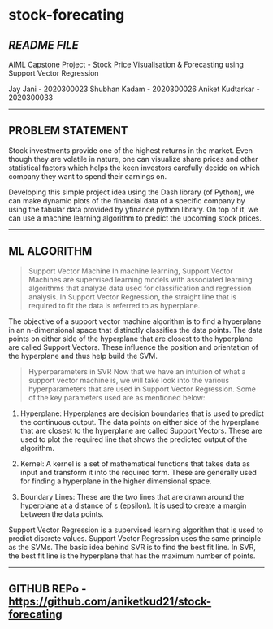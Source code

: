 # stock-forecating
*README FILE*
-------------------

AIML Capstone Project - Stock Price Visualisation & Forecasting using Support Vector Regression

Jay Jani - 2020300023
Shubhan Kadam - 2020300026
Aniket Kudtarkar - 2020300033

-------------------
PROBLEM STATEMENT
-------------------

Stock investments provide one of the highest returns in the market. Even though they are volatile in nature, one can visualize share prices and other statistical factors which helps the keen investors carefully decide on which company they want to spend their earnings on. 

Developing this simple project idea using the Dash library (of Python), we can make dynamic plots of the financial data of a specific company by using the tabular data provided by yfinance python library. On top of it, we can use a machine learning algorithm to predict the upcoming stock prices.

-------------------
ML ALGORITHM
-------------------

> Support Vector Machine
In machine learning, Support Vector Machines are supervised learning models with associated learning algorithms that analyze data used for classification and regression analysis. In Support Vector Regression, the straight line that is required to fit the data is referred to as hyperplane.

The objective of a support vector machine algorithm is to find a hyperplane in an n-dimensional space that distinctly classifies the data points. The data points on either side of the hyperplane that are closest to the hyperplane are called Support Vectors. These influence the position and orientation of the hyperplane and thus help build the SVM.

> Hyperparameters in SVR
Now that we have an intuition of what a support vector machine is, we will take look into the various hyperparameters that are used in Support Vector Regression. Some of the key parameters used are as mentioned below:

1. Hyperplane:
Hyperplanes are decision boundaries that is used to predict the continuous output. The data points on either side of the hyperplane that are closest to the hyperplane are called Support Vectors. These are used to plot the required line that shows the predicted output of the algorithm.

2. Kernel:
A kernel is a set of mathematical functions that takes data as input and transform it into the required form. These are generally used for finding a hyperplane in the higher dimensional space.

3. Boundary Lines:
These are the two lines that are drawn around the hyperplane at a distance of ε (epsilon). It is used to create a margin between the data points.

Support Vector Regression is a supervised learning algorithm that is used to predict discrete values. Support Vector Regression uses the same principle as the SVMs. The basic idea behind SVR is to find the best fit line. In SVR, the best fit line is the hyperplane that has the maximum number of points.

-------------------
GITHUB REPo - https://github.com/aniketkud21/stock-forecating
-------------------






